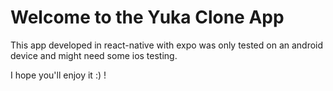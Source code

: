 # Welcome to the Yuka Clone App

This app developed in react-native with expo was only tested on an android device and might need some ios testing.

I hope you'll enjoy it :) !